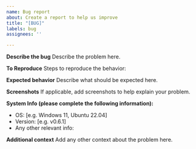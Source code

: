 ```yaml
---
name: Bug report
about: Create a report to help us improve
title: "[BUG]"
labels: bug
assignees: ''

---
```


**Describe the bug**
Describe the problem here.

**To Reproduce**
Steps to reproduce the behavior:

**Expected behavior**
Describe what should be expected here.

**Screenshots**
If applicable, add screenshots to help explain your problem.

**System Info (please complete the following information):**
 - OS: [e.g. Windows 11, Ubuntu 22.04]
 - Version: [e.g. v0.6.1]
 - Any other relevant info: 

**Additional context**
Add any other context about the problem here.
